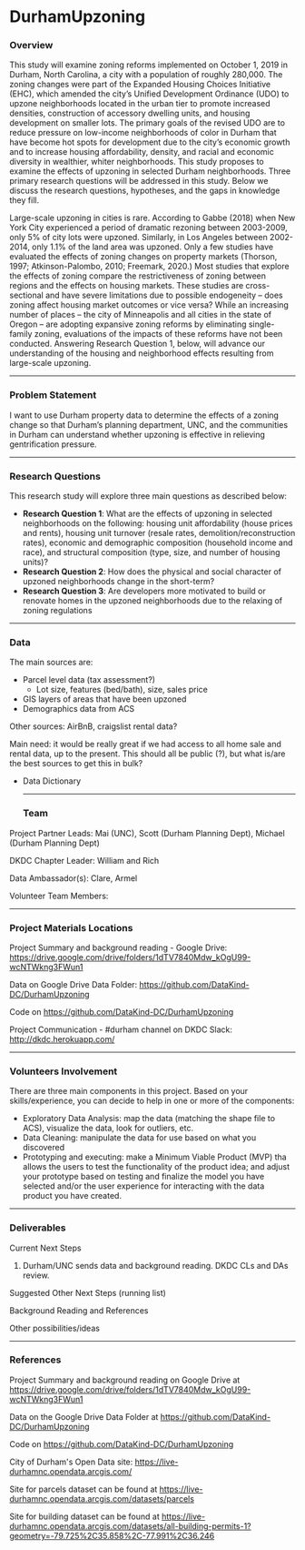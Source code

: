 # DurhamUpzoning
### Overview
This study will examine zoning reforms implemented on October 1, 2019 in Durham, North Carolina, a city with a population of roughly 280,000. The zoning changes were part of the Expanded Housing Choices Initiative (EHC), which amended the city’s Unified Development Ordinance (UDO) to upzone neighborhoods located in the urban tier to promote increased densities, construction of accessory dwelling units, and housing development on smaller lots. The primary goals of the revised UDO are to reduce pressure on low-income neighborhoods of color in Durham that have become hot spots for development due to the city’s economic growth and to increase housing affordability, density, and racial and economic diversity in wealthier, whiter neighborhoods. This study proposes to examine the effects of upzoning in selected Durham neighborhoods. Three primary research questions will be addressed in this study. Below we discuss the research questions, hypotheses, and the gaps in knowledge they fill.

Large-scale upzoning in cities is rare. According to Gabbe (2018) when New York City experienced a period of dramatic rezoning between 2003-2009, only 5% of city lots were upzoned. Similarly, in Los Angeles between 2002-2014, only 1.1% of the land area was upzoned. Only a few studies have evaluated the effects of zoning changes on property markets (Thorson, 1997; Atkinson-Palombo, 2010; Freemark, 2020.) Most studies that explore the effects of zoning compare the restrictiveness of zoning between regions and the effects on housing markets. These studies are cross-sectional and have severe limitations due to possible endogeneity – does zoning affect housing market outcomes or vice versa? While an increasing number of places – the city of Minneapolis and all cities in the state of Oregon – are adopting expansive zoning reforms by eliminating single-family zoning, evaluations of the impacts of these reforms have not been conducted. Answering Research Question 1, below, will advance our understanding of the housing and neighborhood effects resulting from large-scale upzoning.
  
  ----
  ### Problem Statement
  I want to use Durham property data to determine the effects of a zoning change so that Durham’s planning department, UNC, and the communities in Durham can understand whether upzoning is effective in relieving gentrification pressure.
  
  ---
  ### Research Questions
  This research study will explore three main questions as described below:
  - **Research Question 1**: What are the effects of upzoning in selected neighborhoods on the following: housing unit affordability (house prices and rents), housing unit turnover (resale rates, demolition/reconstruction rates), economic and demographic composition (household income and race), and structural composition (type, size, and number of housing units)?
  - **Research Question 2**: How does the physical and social character of upzoned neighborhoods change in the short-term?
  - **Research Question 3**: Are developers more motivated to build or renovate homes in the upzoned neighborhoods due to the relaxing of zoning regulations
  
  ---
  ### Data
  The main sources are:
- Parcel level data (tax assessment?)
    - Lot size, features (bed/bath), size, sales price
- GIS layers of areas that have been upzoned
- Demographics data from ACS

Other sources:
AirBnB, craigslist rental data?

Main need: it would be really great if we had access to all home sale and rental data, up to the present. This should all be public (?), but what is/are the best sources to get this in bulk?

- Data Dictionary

  
  --- 
  ### Team
Project Partner Leads: Mai (UNC), Scott (Durham Planning Dept), Michael (Durham Planning Dept)

DKDC Chapter Leader: William and Rich

Data Ambassador(s): Clare, Armel

Volunteer Team Members:

---
### Project Materials Locations

Project Summary and background reading - Google Drive: https://drive.google.com/drive/folders/1dTV7840Mdw_kOgU99-wcNTWkng3FWun1

Data on Google Drive Data Folder: https://github.com/DataKind-DC/DurhamUpzoning

Code on https://github.com/DataKind-DC/DurhamUpzoning

Project Communication - #durham channel on DKDC Slack: http://dkdc.herokuapp.com/

---
### Volunteers Involvement
  There are three main components in this project. Based on your skills/experience, you can decide to help in one or more of the components:
  - Exploratory Data Analysis: map the data (matching the shape file to ACS), visualize the data, look for outliers, etc.
  - Data Cleaning: manipulate the data for use based on what you discovered
  - Prototyping and executing: make a Minimum Viable Product (MVP) tha allows the users to test the functionality of the product idea; and adjust your prototype based on testing and finalize the model you have selected and/or the user experience for interacting with the data product you have created.
  
  ---
  ### Deliverables
Current Next Steps
1. Durham/UNC sends data and background reading. DKDC CLs and DAs review.

Suggested Other Next Steps (running list)

Background Reading and References

Other possibilities/ideas

---
### References
Project Summary and background reading on Google Drive at https://drive.google.com/drive/folders/1dTV7840Mdw_kOgU99-wcNTWkng3FWun1

Data on the Google Drive Data Folder at https://github.com/DataKind-DC/DurhamUpzoning

Code on https://github.com/DataKind-DC/DurhamUpzoning

City of Durham's Open Data site: https://live-durhamnc.opendata.arcgis.com/

Site for parcels dataset can be found at https://live-durhamnc.opendata.arcgis.com/datasets/parcels

Site for building dataset can be found at https://live-durhamnc.opendata.arcgis.com/datasets/all-building-permits-1?geometry=-79.725%2C35.858%2C-77.991%2C36.246
